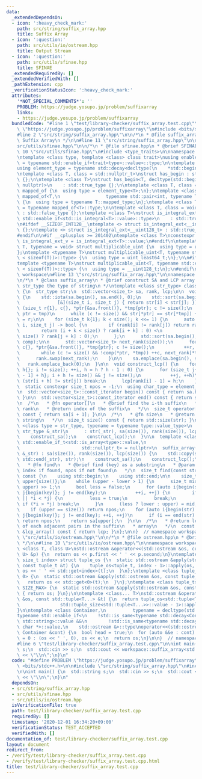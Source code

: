 ```yaml
---
data:
  _extendedDependsOn:
  - icon: ':heavy_check_mark:'
    path: src/string/suffix_array.hpp
    title: Suffix Array
  - icon: ':question:'
    path: src/utils/io/ostream.hpp
    title: Output Stream
  - icon: ':question:'
    path: src/utils/sfinae.hpp
    title: SFINAE
  _extendedRequiredBy: []
  _extendedVerifiedWith: []
  _pathExtension: cpp
  _verificationStatusIcon: ':heavy_check_mark:'
  attributes:
    '*NOT_SPECIAL_COMMENTS*': ''
    PROBLEM: https://judge.yosupo.jp/problem/suffixarray
    links:
    - https://judge.yosupo.jp/problem/suffixarray
  bundledCode: "#line 1 \"test/library-checker/suffix_array.test.cpp\"\n#define PROBLEM\
    \ \"https://judge.yosupo.jp/problem/suffixarray\"\n#include <bits/stdc++.h>\n\n\
    #line 2 \"src/string/suffix_array.hpp\"\n\n/*\n * @file suffix_array.hpp\n * @brief\
    \ Suffix Array\n */\n\n#line 11 \"src/string/suffix_array.hpp\"\n\n#line 2 \"\
    src/utils/sfinae.hpp\"\n\n/*\n * @file sfinae.hpp\n * @brief SFINAE\n */\n\n#line\
    \ 10 \"src/utils/sfinae.hpp\"\n#include <type_traits>\n\nnamespace workspace {\n\
    \ntemplate <class type, template <class> class trait>\nusing enable_if_trait_type\
    \ = typename std::enable_if<trait<type>::value>::type;\n\ntemplate <class Container>\n\
    using element_type = typename std::decay<decltype(\n    *std::begin(std::declval<Container&>()))>::type;\n\
    \ntemplate <class T, class = std::nullptr_t>\nstruct has_begin : std::false_type\
    \ {};\n\ntemplate <class T>\nstruct has_begin<T, decltype(std::begin(std::declval<T>()),\
    \ nullptr)>\n    : std::true_type {};\n\ntemplate <class T, class = int> struct\
    \ mapped_of {\n  using type = element_type<T>;\n};\ntemplate <class T>\nstruct\
    \ mapped_of<T,\n                 typename std::pair<int, typename T::mapped_type>::first_type>\
    \ {\n  using type = typename T::mapped_type;\n};\ntemplate <class T> using mapped_type\
    \ = typename mapped_of<T>::type;\n\ntemplate <class T, class = void> struct is_integral_ext\
    \ : std::false_type {};\ntemplate <class T>\nstruct is_integral_ext<\n    T, typename\
    \ std::enable_if<std::is_integral<T>::value>::type>\n    : std::true_type {};\n\
    \n#ifdef __SIZEOF_INT128__\ntemplate <> struct is_integral_ext<__int128_t> : std::true_type\
    \ {};\ntemplate <> struct is_integral_ext<__uint128_t> : std::true_type {};\n\
    #endif\n\n#if __cplusplus >= 201402\ntemplate <class T>\nconstexpr static bool\
    \ is_integral_ext_v = is_integral_ext<T>::value;\n#endif\n\ntemplate <typename\
    \ T, typename = void> struct multiplicable_uint {\n  using type = uint_least32_t;\n\
    };\ntemplate <typename T>\nstruct multiplicable_uint<T, typename std::enable_if<(2\
    \ < sizeof(T))>::type> {\n  using type = uint_least64_t;\n};\n\n#ifdef __SIZEOF_INT128__\n\
    template <typename T>\nstruct multiplicable_uint<T, typename std::enable_if<(4\
    \ < sizeof(T))>::type> {\n  using type = __uint128_t;\n};\n#endif\n\n}  // namespace\
    \ workspace\n#line 13 \"src/string/suffix_array.hpp\"\n\nnamespace workspace {\n\
    \n/*\n * @class suffix_array\n * @brief construct SA and LCP array.\n * @tparam\
    \ str_type the type of string\n */\ntemplate <class str_type> class suffix_array\
    \ {\n  str_type str;\n  std::vector<size_t> sa, rank, lcp;\n\n  void construct_sa()\
    \ {\n    std::iota(sa.begin(), sa.end(), 0);\n    std::sort(sa.begin(), sa.end(),\n\
    \              [&](size_t i, size_t j) { return str[i] < str[j]; });\n\n    for\
    \ (size_t r{1}, c{}, *ptr{&sa.front()}, *tmp{ptr}; c != size();\n         ++r,\
    \ ptr = tmp)\n      while (c != size() && str[*ptr] == str[*tmp]) ++c, rank[*tmp++]\
    \ = r;\n\n    for (size_t k{1}; k < size(); k <<= 1) {\n      auto comp = [&](size_t\
    \ i, size_t j) -> bool {\n        if (rank[i] != rank[j]) return rank[i] < rank[j];\n\
    \        return (i + k < size() ? rank[i + k] : 0) <\n               (j + k <\
    \ size() ? rank[j + k] : 0);\n      };\n      std::sort(sa.begin(), sa.end(),\
    \ comp);\n\n      std::vector<size_t> next_rank(size());\n      for (size_t r{1},\
    \ c{}, *ptr{&sa.front()}, *tmp{ptr}; c != size();\n           ++r, ptr = tmp)\n\
    \        while (c != size() && !comp(*ptr, *tmp)) ++c, next_rank[*tmp++] = r;\n\
    \      rank.swap(next_rank);\n    }\n\n    sa.emplace(sa.begin(), size());\n \
    \   rank.emplace_back(0);\n  }\n\n  void construct_lcp() {\n    for (size_t i{},\
    \ h{}; i != size(); ++i, h = h ? h - 1 : 0) {\n      for (size_t j{sa[rank[i]\
    \ - 1] + h}; i + h != size() && j != size();\n           ++j, ++h)\n        if\
    \ (str[i + h] != str[j]) break;\n      lcp[rank[i] - 1] = h;\n    }\n  }\n\n public:\n\
    \  static constexpr size_t npos = -1;\n  using char_type = element_type<str_type>;\n\
    \n  std::vector<size_t>::const_iterator begin() const { return sa.begin() + 1;\
    \ }\n\n  std::vector<size_t>::const_iterator end() const { return sa.end(); }\n\
    \n  /*\n   * @fn operator[]\n   * @brief find the i-th suffix\n   * @param i the\
    \ rank\n   * @return index of the suffix\n   */\n  size_t operator[](size_t i)\
    \ const { return sa[i + 1]; }\n\n  /*\n   * @fn size\n   * @return length of the\
    \ string\n   */\n  size_t size() const { return std::size(str); }\n\n  template\
    \ <class type = str_type, typename = typename type::value_type>\n  suffix_array(const\
    \ str_type &_str)\n      : str(_str), sa(size()), rank(size()), lcp(size()) {\n\
    \    construct_sa();\n    construct_lcp();\n  }\n\n  template <class type = str_type,\
    \ std::enable_if_t<std::is_array<type>::value,\n                             \
    \                       std::nullptr_t> = nullptr>\n  suffix_array(const str_type\
    \ &_str) : sa(size()), rank(size()), lcp(size()) {\n    std::copy(std::begin(_str),\
    \ std::end(_str), str);\n    construct_sa();\n    construct_lcp();\n  }\n\n  /*\n\
    \   * @fn find\n   * @brief find (key) as a substring\n   * @param key\n   * @return\
    \ index if found, npos if not found\n   */\n  size_t find(const str_type &key)\
    \ const {\n    using std::begin;\n    using std::end;\n\n    size_t lower{npos},\
    \ upper{size()};\n    while (upper - lower > 1) {\n      size_t mid = (lower +\
    \ upper) >> 1;\n      bool less = false;\n      for (auto i{begin(str) + sa[mid]},\
    \ j{begin(key)}; j != end(key);\n           ++i, ++j) {\n        if (i == end(str)\
    \ || *i < *j) {\n          less = true;\n          break;\n        }\n       \
    \ if (*i > *j) break;\n      }\n      (less ? lower : upper) = mid;\n    }\n\n\
    \    if (upper == size()) return npos;\n    for (auto i{begin(str) + sa[upper]},\
    \ j{begin(key)}; j != end(key); ++i, ++j)\n      if (i == end(str) || *i != *j)\
    \ return npos;\n    return sa[upper];\n  }\n\n  /*\n   * @return lengths of LCP\
    \ of each adjacent pairs in the suffix\n   * array\n   */\n  const std::vector<size_t>\
    \ &lcp_array() const { return lcp; }\n};\n\n}  // namespace workspace\n#line 2\
    \ \"src/utils/io/ostream.hpp\"\n\n/*\n * @file ostream.hpp\n * @brief Output Stream\n\
    \ */\n\n#line 10 \"src/utils/io/ostream.hpp\"\n\nnamespace workspace {\n\ntemplate\
    \ <class T, class U>\nstd::ostream &operator<<(std::ostream &os, const std::pair<T,\
    \ U> &p) {\n  return os << p.first << ' ' << p.second;\n}\ntemplate <class tuple_t,\
    \ size_t index> struct tuple_os {\n  static std::ostream &apply(std::ostream &os,\
    \ const tuple_t &t) {\n    tuple_os<tuple_t, index - 1>::apply(os, t);\n    return\
    \ os << ' ' << std::get<index>(t);\n  }\n};\ntemplate <class tuple_t> struct tuple_os<tuple_t,\
    \ 0> {\n  static std::ostream &apply(std::ostream &os, const tuple_t &t) {\n \
    \   return os << std::get<0>(t);\n  }\n};\ntemplate <class tuple_t> struct tuple_os<tuple_t,\
    \ SIZE_MAX> {\n  static std::ostream &apply(std::ostream &os, const tuple_t &t)\
    \ { return os; }\n};\n\ntemplate <class... T>\nstd::ostream &operator<<(std::ostream\
    \ &os, const std::tuple<T...> &t) {\n  return tuple_os<std::tuple<T...>,\n   \
    \               std::tuple_size<std::tuple<T...>>::value - 1>::apply(os, t);\n\
    }\n\ntemplate <class Container,\n          typename = decltype(std::begin(std::declval<Container>()))>\n\
    typename std::enable_if<\n    !std::is_same<typename std::decay<Container>::type,\
    \ std::string>::value &&\n        !std::is_same<typename std::decay<Container>::type,\
    \ char *>::value,\n    std::ostream &>::type\noperator<<(std::ostream &os, const\
    \ Container &cont) {\n  bool head = true;\n  for (auto &&e : cont) head ? head\
    \ = 0 : (os << ' ', 0), os << e;\n  return os;\n}\n\n}  // namespace workspace\n\
    #line 6 \"test/library-checker/suffix_array.test.cpp\"\n\nint main() {\n  std::string\
    \ s;\n  std::cin >> s;\n  std::cout << workspace::suffix_array<std::string>(s)\
    \ << \"\\n\";\n}\n"
  code: "#define PROBLEM \"https://judge.yosupo.jp/problem/suffixarray\"\n#include\
    \ <bits/stdc++.h>\n\n#include \"src/string/suffix_array.hpp\"\n#include \"src/utils/io/ostream.hpp\"\
    \n\nint main() {\n  std::string s;\n  std::cin >> s;\n  std::cout << workspace::suffix_array<std::string>(s)\
    \ << \"\\n\";\n}\n"
  dependsOn:
  - src/string/suffix_array.hpp
  - src/utils/sfinae.hpp
  - src/utils/io/ostream.hpp
  isVerificationFile: true
  path: test/library-checker/suffix_array.test.cpp
  requiredBy: []
  timestamp: '2020-12-01 16:34:20+09:00'
  verificationStatus: TEST_ACCEPTED
  verifiedWith: []
documentation_of: test/library-checker/suffix_array.test.cpp
layout: document
redirect_from:
- /verify/test/library-checker/suffix_array.test.cpp
- /verify/test/library-checker/suffix_array.test.cpp.html
title: test/library-checker/suffix_array.test.cpp
---
```

